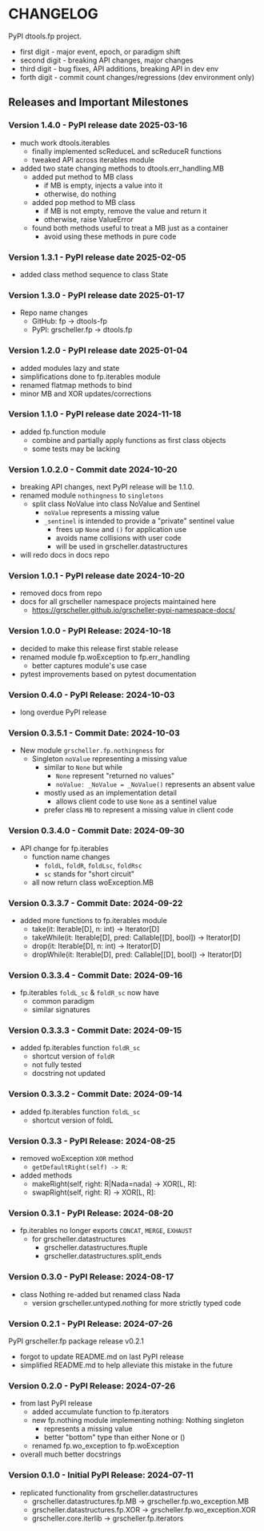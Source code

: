 # CHANGELOG

PyPI dtools.fp project.

- first digit - major event, epoch, or paradigm shift
- second digit - breaking API changes, major changes
- third digit - bug fixes, API additions, breaking API in dev env
- forth digit - commit count changes/regressions (dev environment only)

## Releases and Important Milestones

### Version 1.4.0 - PyPI release date 2025-03-16

- much work dtools.iterables
  - finally implemented scReduceL and scReduceR functions
  - tweaked API across iterables module
- added two state changing methods to dtools.err_handling.MB
  - added put method to MB class
    - if MB is empty, injects a value into it
    - otherwise, do nothing
  - added pop method to MB class
    - if MB is not empty, remove the value and return it
    - otherwise, raise ValueError
  - found both methods useful to treat a MB just as a container
    - avoid using these methods in pure code

### Version 1.3.1 - PyPI release date 2025-02-05

- added class method sequence to class State

### Version 1.3.0 - PyPI release date 2025-01-17

- Repo name changes
  - GitHub: fp -> dtools-fp
  - PyPI: grscheller.fp -> dtools.fp

### Version 1.2.0 - PyPI release date 2025-01-04

- added modules lazy and state
- simplifications done to fp.iterables module
- renamed flatmap methods to bind
- minor MB and XOR updates/corrections

### Version 1.1.0 - PyPI release date 2024-11-18

- added fp.function module
  - combine and partially apply functions as first class objects
  - some tests may be lacking

### Version 1.0.2.0 - Commit date 2024-10-20

- breaking API changes, next PyPI release will be 1.1.0.
- renamed module `nothingness` to `singletons`
  - split class NoValue into class NoValue and Sentinel
    - `noValue` represents a missing value
    - `_sentinel` is intended to provide a "private" sentinel value
      - frees up `None` and `()` for application use
      - avoids name collisions with user code
      - will be used in grscheller.datastructures
- will redo docs in docs repo

### Version 1.0.1 - PyPI release date 2024-10-20

- removed docs from repo
- docs for all grscheller namespace projects maintained here
  - https://grscheller.github.io/grscheller-pypi-namespace-docs/

### Version 1.0.0 - PyPI Release: 2024-10-18

- decided to make this release first stable release
- renamed module fp.woException to fp.err_handling
  - better captures module's use case
- pytest improvements based on pytest documentation

### Version 0.4.0 - PyPI Release: 2024-10-03

- long overdue PyPI release

### Version 0.3.5.1 - Commit Date: 2024-10-03

- New module `grscheller.fp.nothingness` for
  - Singleton `noValue` representing a missing value
    - similar to `None` but while
      - `None` represent "returned no values"
      - `noValue: _NoValue = _NoValue()` represents an absent value
    - mostly used as an implementation detail
      - allows client code to use `None` as a sentinel value
    - prefer class `MB` to represent a missing value in client code

### Version 0.3.4.0 - Commit Date: 2024-09-30

- API change for fp.iterables
  - function name changes
    - `foldL`, `foldR`, `foldLsc`, `foldRsc`
    - `sc` stands for "short circuit"
  - all now return class woException.MB

### Version 0.3.3.7 - Commit Date: 2024-09-22

- added more functions to fp.iterables module
  - take(it: Iterable[D], n: int) -> Iterator[D]
  - takeWhile(it: Iterable[D], pred: Callable\[[D], bool\]) -> Iterator[D]
  - drop(it: Iterable[D], n: int) -> Iterator[D]
  - dropWhile(it: Iterable[D], pred: Callable\[[D], bool\]) -> Iterator[D]

### Version 0.3.3.4 - Commit Date: 2024-09-16

- fp.iterables `foldL_sc` & `foldR_sc` now have
  - common paradigm
  - similar signatures

### Version 0.3.3.3 - Commit Date: 2024-09-15

- added fp.iterables function `foldR_sc`
  - shortcut version of `foldR`
  - not fully tested
  - docstring not updated

### Version 0.3.3.2 - Commit Date: 2024-09-14

- added fp.iterables function `foldL_sc`
  - shortcut version of foldL

### Version 0.3.3 - PyPI Release: 2024-08-25

- removed woException `XOR` method
  - `getDefaultRight(self) -> R`:
- added methods
  - makeRight(self, right: R|Nada=nada) -> XOR\[L, R\]:
  - swapRight(self, right: R) -> XOR\[L, R\]:

### Version 0.3.1 - PyPI Release: 2024-08-20

- fp.iterables no longer exports `CONCAT`, `MERGE`, `EXHAUST`
  - for grscheller.datastructures
    - grscheller.datastructures.ftuple
    - grscheller.datastructures.split_ends

### Version 0.3.0 - PyPI Release: 2024-08-17

- class Nothing re-added but renamed class Nada
  - version grscheller.untyped.nothing for more strictly typed code

### Version 0.2.1 - PyPI Release: 2024-07-26

PyPI grscheller.fp package release v0.2.1

- forgot to update README.md on last PyPI release
- simplified README.md to help alleviate this mistake in the future

### Version 0.2.0 - PyPI Release: 2024-07-26

- from last PyPI release
  - added accumulate function to fp.iterators
  - new fp.nothing module implementing nothing: Nothing singleton
    - represents a missing value
    - better "bottom" type than either None or ()
  - renamed fp.wo_exception to fp.woException
- overall much better docstrings

### Version 0.1.0 - Initial PyPI Release: 2024-07-11

- replicated functionality from grscheller.datastructures
  - grscheller.datastructures.fp.MB -> grscheller.fp.wo_exception.MB
  - grscheller.datastructures.fp.XOR -> grscheller.fp.wo_exception.XOR
  - grscheller.core.iterlib -> grscheller.fp.iterators
